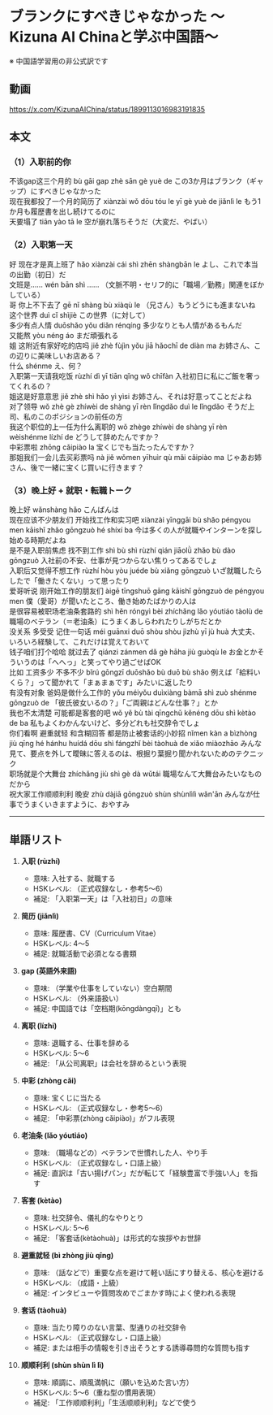 # ブランクにすべきじゃなかった 〜Kizuna AI Chinaと学ぶ中国語〜
※ 中国語学習用の非公式訳です

## 動画
https://x.com/KizunaAIChina/status/1899113016983191835

## 本文

### （1）入职前的你

不该gap这三个月的 bù gāi gap zhè sān gè yuè de この3か月はブランク（ギャップ）にすべきじゃなかった  
现在我都投了一个月的简历了 xiànzài wǒ dōu tóu le yī gè yuè de jiǎnlì le もう1か月も履歴書を出し続けてるのに  
天要塌了 tiān yào tā le 空が崩れ落ちそうだ（大変だ、やばい）  

### （2）入职第一天

好 现在才是真上班了 hǎo xiànzài cái shì zhēn shàngbān le よし、これで本当の出勤（初日）だ  
文班是…… wén bān shì …… （文脈不明・セリフ的に「職場／勤務」関連をぼかしている）  
哥 你上不下去了 gē nǐ shàng bù xiàqù le （兄さん）もうどうにも進まないね  
这个世界 duì cǐ shìjiè この世界（に対して）  
多少有点人情 duōshǎo yǒu diǎn rénqíng 多少なりとも人情があるもんだ  
又能熬 yòu néng áo まだ頑張れる  
姐 这附近有家好吃的店吗 jiě zhè fùjìn yǒu jiā hǎochī de diàn ma お姉さん、この辺りに美味しいお店ある？  
什么 shénme え、何？  
入职第一天请我吃饭 rùzhí dì yī tiān qǐng wǒ chīfàn 入社初日に私にご飯を奢ってくれるの？  
姐这是好意意思 jiě zhè shì hǎo yì yìsi お姉さん、それは好意ってことだよね  
对了领导 wǒ zhè gè zhíwèi de shàng yī rèn lǐngdǎo duì le lǐngdǎo そうだ上司、私のこのポジションの前任の方  
我这个职位的上一任为什么离职的 wǒ zhège zhíwèi de shàng yī rèn wèishénme lízhí de どうして辞めたんですか？  
中彩票啦 zhōng cǎipiào la 宝くじでも当たったんですか？  
那姐我们一会儿去买彩票吗 nà jiě wǒmen yīhuìr qù mǎi cǎipiào ma じゃあお姉さん、後で一緒に宝くじ買いに行きます？  

### （3）晚上好 + 就职・転職トーク

晚上好 wǎnshàng hǎo こんばんは  
现在应该不少朋友们 开始找工作和实习吧 xiànzài yīnggāi bù shǎo péngyou men kāishǐ zhǎo gōngzuò hé shíxí ba 今は多くの人が就職やインターンを探し始める時期だよね  
是不是入职前焦虑 找不到工作 shì bù shì rùzhí qián jiāolǜ zhǎo bù dào gōngzuò 入社前の不安、仕事が見つからない焦りってあるでしょ  
入职后又觉得不想工作 rùzhí hòu yòu juéde bù xiǎng gōngzuò いざ就職したらしたで「働きたくない」って思ったり  
爱哥听说 刚开始工作的朋友们 àigē tīngshuō gāng kāishǐ gōngzuò de péngyou men 僕（愛哥）が聞いたところ、働き始めたばかりの人は  
是很容易被职场老油条套路的 shì hěn róngyì bèi zhíchǎng lǎo yóutiáo tàolù de 職場のベテラン（＝老油条）にうまくあしらわれたりしがちだとか  
没关系 多受受 记住一句话 méi guānxi duō shòu shòu jìzhù yī jù huà 大丈夫、いろいろ経験して、これだけは覚えておいて  
钱子咱们打个哈哈 就过去了 qiánzi zánmen dǎ gè hāha jiù guòqù le お金とかそういうのは「へへっ」と笑ってやり過ごせばOK  
比如 工资多少 不多不少 bǐrú gōngzī duōshǎo bù duō bù shǎo 例えば「給料いくら？」って聞かれて「まぁまぁです」みたいに返したり  
有没有对象 爸妈是做什么工作的 yǒu méiyǒu duìxiàng bàmā shì zuò shénme gōngzuò de 「彼氏彼女いるの？」「ご両親はどんな仕事？」とか  
我也不太清楚 可能都是客套的吧 wǒ yě bù tài qīngchǔ kěnéng dōu shì kètào de ba 私もよくわかんないけど、多分どれも社交辞令でしょ  
你们看啊 避重就轻 和含糊回答 都是防止被套话的小妙招 nǐmen kàn a bìzhòng jiù qīng hé hánhu huídá dōu shì fángzhǐ bèi tàohuà de xiǎo miàozhāo みんな見て、要点を外して曖昧に答えるのは、根掘り葉掘り聞かれないためのテクニック  
职场就是个大舞台 zhíchǎng jiù shì gè dà wǔtái 職場なんて大舞台みたいなものだから  
祝大家工作顺顺利利 晚安 zhù dàjiā gōngzuò shùn shùnlìlì wǎn'ān みんなが仕事でうまくいきますように、おやすみ  

---

## 単語リスト

1. **入职 (rùzhí)**  
   - 意味: 入社する、就職する  
   - HSKレベル: （正式収録なし・参考5〜6）  
   - 補足: 「入职第一天」は「入社初日」の意味

2. **简历 (jiǎnlì)**  
   - 意味: 履歴書、CV（Curriculum Vitae）  
   - HSKレベル: 4〜5  
   - 補足: 就職活動で必須となる書類

3. **gap (英語外来語)**  
   - 意味: （学業や仕事をしていない）空白期間  
   - HSKレベル: （外来語扱い）  
   - 補足: 中国語では「空档期(kōngdàngqī)」とも

4. **离职 (lízhi)**  
   - 意味: 退職する、仕事を辞める  
   - HSKレベル: 5〜6  
   - 補足: 「从公司离职」は会社を辞めるという表現

5. **中彩 (zhòng cǎi)**  
   - 意味: 宝くじに当たる  
   - HSKレベル: （正式収録なし・参考5〜6）  
   - 補足: 「中彩票(zhòng cǎipiào)」がフル表現

6. **老油条 (lǎo yóutiáo)**  
   - 意味: （職場などの）ベテランで世慣れした人、やり手  
   - HSKレベル: （正式収録なし・口語上級）  
   - 補足: 直訳は「古い揚げパン」だが転じて「経験豊富で手強い人」を指す

7. **客套 (kètào)**  
   - 意味: 社交辞令、儀礼的なやりとり  
   - HSKレベル: 5〜6  
   - 補足: 「客套话(kètàohuà)」は形式的な挨拶やお世辞

8. **避重就轻 (bì zhòng jiù qīng)**  
   - 意味: （話などで）重要な点を避けて軽い話にすり替える、核心を避ける  
   - HSKレベル: （成語・上級）  
   - 補足: インタビューや質問攻めでごまかす時によく使われる表現

9. **套话 (tàohuà)**  
   - 意味: 当たり障りのない言葉、型通りの社交辞令  
   - HSKレベル: （正式収録なし・口語上級）  
   - 補足: または相手の情報を引き出そうとする誘導尋問的な質問も指す

10. **顺顺利利 (shùn shùn lì lì)**  
    - 意味: 順調に、順風満帆に（願いを込めた言い方）  
    - HSKレベル: 5〜6（重ね型の慣用表現）  
    - 補足: 「工作顺顺利利」「生活顺顺利利」などで使う  

